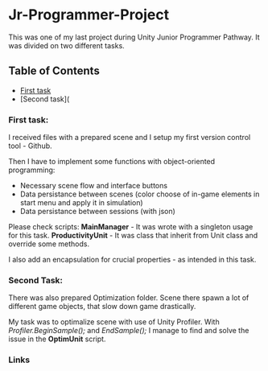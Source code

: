 # **Jr-Programmer-Project**

This was one of my last project during Unity Junior Programmer Pathway. It was divided on two different tasks.

## Table of Contents
 * [First task](https://github.com/Minal06/Jr-Programmer-Project/README.md#first-task)
 * [Second task](

### First task:

I received files with a prepared scene and I setup my first version control tool - Github.

Then I have to implement some functions with object-oriented programming:
- Necessary scene flow and interface buttons
- Data persistance between scenes (color choose of in-game elements in start menu and apply it in  simulation)
- Data persistance between sessions (with json)

Please check scripts:
 **MainManager** - It was wrote with a singleton usage for this task. 
 **ProductivityUnit** - It was class that inherit from Unit class and override some methods.

I also add an encapsulation for crucial properties - as intended in this task.

### Second Task:

There was also prepared Optimization folder. Scene there spawn a lot of different game objects, that slow down game drastically.

My task was to optimalize scene with use of Unity Profiler.
With *Profiler.BeginSample();* and *EndSample();* I manage to find and solve the issue in the **OptimUnit** script.

### Links

